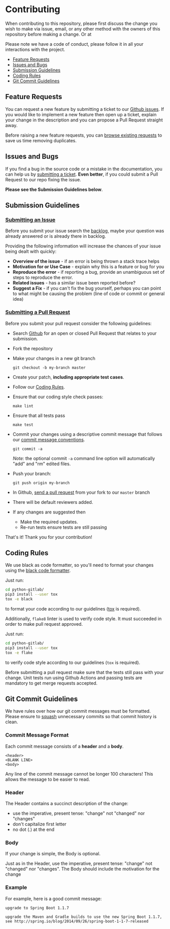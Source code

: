 # Contributing

When contributing to this repository, please first discuss the change you wish to make via issue,
email, or any other method with the owners of this repository before making a change. Or at

Please note we have a code of conduct, please follow it in all your interactions with the project.

 - [Feature Requests](#feature)
 - [Issues and Bugs](#issue)
 - [Submission Guidelines](#submit)
 - [Coding Rules](#rules)
 - [Git Commit Guidelines](#commit)

## <a name="feature"></a> Feature Requests
You can request a new feature by submitting a ticket to our [Github issues](https://github.com/Roche/gitlab-configuration-as-code/issues/new).
If you would like to implement a new feature then open up a ticket, explain your change in the description 
and you can propose a Pull Request straight away.

Before raising a new feature requests, you can [browse existing requests](https://github.com/Roche/gitlab-configuration-as-code/issues) 
to save us time removing duplicates.

## <a name="issue"></a> Issues and Bugs
If you find a bug in the source code or a mistake in the documentation, you can help us by [
submitting a ticket](https://github.com/Roche/gitlab-configuration-as-code/issues/new).
**Even better**, if you could submit a Pull Request to our repo fixing the issue. 

**Please see the Submission Guidelines below**.

## <a name="submit"></a> Submission Guidelines

### [Submitting an Issue](https://opensource.guide/how-to-contribute/#opening-an-issue)
Before you submit your issue search the [backlog](https://github.com/Roche/gitlab-configuration-as-code/issues), 
maybe your question was already answered or is already there in backlog.

Providing the following information will increase the chances of your issue being dealt with quickly:

* **Overview of the issue** - if an error is being thrown a stack trace helps
* **Motivation for or Use Case** - explain why this is a feature or bug for you
* **Reproduce the error** - if reporting a bug, provide an unambiguous set of steps to reproduce the error. 
* **Related issues** - has a similar issue been reported before?
* **Suggest a Fix** - if you can't fix the bug yourself, perhaps you can point to what might be causing 
the problem (line of code or commit or general idea)

### [Submitting a Pull Request](https://opensource.guide/how-to-contribute/#opening-a-pull-request)
Before you submit your pull request consider the following guidelines:

* Search [Github](https://github.com/Roche/gitlab-configuration-as-code/pulls) for an open or closed Pull Request
  that relates to your submission.
* Fork the repository
* Make your changes in a new git branch

     ```shell
     git checkout -b my-branch master
     ```

* Create your patch, **including appropriate test cases**. 
* Follow our [Coding Rules](#rules).
* Ensure that our coding style check passes:

     ```shell
     make lint
     ```

* Ensure that all tests pass

     ```shell
     make test
     ```

* Commit your changes using a descriptive commit message that follows our
  [commit message conventions](#commit-message-format).

     ```shell
     git commit -a
     ```

  _Note:_ the optional commit `-a` command line option will automatically "add" and "rm" edited files.

* Push your branch:

    ```shell
    git push origin my-branch
    ```

* In Github, [send a pull request](https://github.com/Roche/gitlab-configuration-as-code/compare) 
from your fork to our `master` branch
* There will be default reviewers added.
* If any changes are suggested then
  * Make the required updates.
  * Re-run tests ensure tests are still passing

That's it! Thank you for your contribution!

## <a name="rules"></a> Coding Rules
We use black as code formatter, so you'll need to format your changes using 
the [black code formatter](https://github.com/python/black).

Just run:
```bash
cd python-gitlab/
pip3 install --user tox
tox -e black
```
to format your code according to our guidelines ([tox](https://tox.readthedocs.io/en/latest/) is required).

Additionally, `flake8` linter is used to verify code style. It must succeeded
in order to make pull request approved.

Just run:
```bash
cd python-gitlab/
pip3 install --user tox
tox -e flake
```
to verify code style according to our guidelines (`tox` is required).

Before submitting a pull request make sure that the tests still pass with your change. 
Unit tests run using Github Actions and passing tests are mandatory 
to get merge requests accepted.

## <a name="commit"></a> Git Commit Guidelines

We have rules over how our git commit messages must be formatted. 
Please ensure to [squash](https://help.github.com/articles/about-git-rebase/#commands-available-while-rebasing)
unnecessary commits so that commit history is clean.

### <a name="commit-message-format"></a> Commit Message Format
Each commit message consists of a **header** and a **body**.

```
<header>
<BLANK LINE>
<body>
```

Any line of the commit message cannot be longer 100 characters! This allows the message to be easier
to read.

### Header
The Header contains a succinct description of the change:

* use the imperative, present tense: "change" not "changed" nor "changes"
* don't capitalize first letter
* no dot (.) at the end

### Body
If your change is simple, the Body is optional.

Just as in the Header, use the imperative, present tense: "change" not "changed" nor "changes".
The Body should include the motivation for the change

### Example
For example, here is a good commit message:

```
upgrade to Spring Boot 1.1.7

upgrade the Maven and Gradle builds to use the new Spring Boot 1.1.7,
see http://spring.io/blog/2014/09/26/spring-boot-1-1-7-released
```
